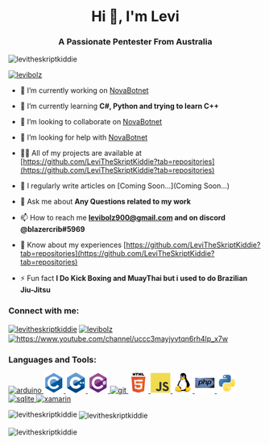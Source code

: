 <h1 align="center">Hi 👋, I'm Levi</h1>
<h3 align="center">A Passionate Pentester From Australia</h3>

<p align="left"> <img src="https://komarev.com/ghpvc/?username=levitheskriptkiddie&label=Profile%20views&color=0e75b6&style=flat" alt="levitheskriptkiddie" /> </p>

<p align="left"> <a href="https://twitter.com/levibolz" target="blank"><img src="https://img.shields.io/twitter/follow/levibolz?logo=twitter&style=for-the-badge" alt="levibolz" /></a> </p>

- 🔭 I’m currently working on [NovaBotnet](https://github.com/LeviTheSkriptKiddie/NovaBotnet)

- 🌱 I’m currently learning **C#, Python and trying to learn C++**

- 👯 I’m looking to collaborate on [NovaBotnet](https://github.com/LeviTheSkriptKiddie/NovaBotnet)

- 🤝 I’m looking for help with [NovaBotnet](https://github.com/LeviTheSkriptKiddie/NovaBotnet)

- 👨‍💻 All of my projects are available at [https://github.com/LeviTheSkriptKiddie?tab=repositories](https://github.com/LeviTheSkriptKiddie?tab=repositories)

- 📝 I regularly write articles on [Coming Soon...](Coming Soon...)

- 💬 Ask me about **Any Questions related to my work**

- 📫 How to reach me **levibolz900@gmail.com and on discord @blazercrib#5969**

- 📄 Know about my experiences [https://github.com/LeviTheSkriptKiddie?tab=repositories](https://github.com/LeviTheSkriptKiddie?tab=repositories)

- ⚡ Fun fact **I Do Kick Boxing and MuayThai but i used to do Brazilian Jiu-Jitsu**

<h3 align="left">Connect with me:</h3>
<p align="left">
<a href="https://dev.to/levitheskriptkiddie" target="blank"><img align="center" src="https://raw.githubusercontent.com/rahuldkjain/github-profile-readme-generator/master/src/images/icons/Social/devto.svg" alt="levitheskriptkiddie" height="30" width="40" /></a>
<a href="https://twitter.com/levibolz" target="blank"><img align="center" src="https://raw.githubusercontent.com/rahuldkjain/github-profile-readme-generator/master/src/images/icons/Social/twitter.svg" alt="levibolz" height="30" width="40" /></a>
<a href="https://www.youtube.com/channel/UCCc3mayJyVTQN6Rh4lP_X7w" target="blank"><img align="center" src="https://raw.githubusercontent.com/rahuldkjain/github-profile-readme-generator/master/src/images/icons/Social/youtube.svg" alt="https://www.youtube.com/channel/uccc3mayjyvtqn6rh4lp_x7w" height="30" width="40" /></a>
</p>

<h3 align="left">Languages and Tools:</h3>
<p align="left"> <a href="https://www.arduino.cc/" target="_blank" rel="noreferrer"> <img src="https://cdn.worldvectorlogo.com/logos/arduino-1.svg" alt="arduino" width="40" height="40"/> </a> <a href="https://www.cprogramming.com/" target="_blank" rel="noreferrer"> <img src="https://raw.githubusercontent.com/devicons/devicon/master/icons/c/c-original.svg" alt="c" width="40" height="40"/> </a> <a href="https://www.w3schools.com/cpp/" target="_blank" rel="noreferrer"> <img src="https://raw.githubusercontent.com/devicons/devicon/master/icons/cplusplus/cplusplus-original.svg" alt="cplusplus" width="40" height="40"/> </a> <a href="https://www.w3schools.com/cs/" target="_blank" rel="noreferrer"> <img src="https://raw.githubusercontent.com/devicons/devicon/master/icons/csharp/csharp-original.svg" alt="csharp" width="40" height="40"/> </a> <a href="https://git-scm.com/" target="_blank" rel="noreferrer"> <img src="https://www.vectorlogo.zone/logos/git-scm/git-scm-icon.svg" alt="git" width="40" height="40"/> </a> <a href="https://www.w3.org/html/" target="_blank" rel="noreferrer"> <img src="https://raw.githubusercontent.com/devicons/devicon/master/icons/html5/html5-original-wordmark.svg" alt="html5" width="40" height="40"/> </a> <a href="https://developer.mozilla.org/en-US/docs/Web/JavaScript" target="_blank" rel="noreferrer"> <img src="https://raw.githubusercontent.com/devicons/devicon/master/icons/javascript/javascript-original.svg" alt="javascript" width="40" height="40"/> </a> <a href="https://www.linux.org/" target="_blank" rel="noreferrer"> <img src="https://raw.githubusercontent.com/devicons/devicon/master/icons/linux/linux-original.svg" alt="linux" width="40" height="40"/> </a> <a href="https://www.php.net" target="_blank" rel="noreferrer"> <img src="https://raw.githubusercontent.com/devicons/devicon/master/icons/php/php-original.svg" alt="php" width="40" height="40"/> </a> <a href="https://www.python.org" target="_blank" rel="noreferrer"> <img src="https://raw.githubusercontent.com/devicons/devicon/master/icons/python/python-original.svg" alt="python" width="40" height="40"/> </a> <a href="https://www.sqlite.org/" target="_blank" rel="noreferrer"> <img src="https://www.vectorlogo.zone/logos/sqlite/sqlite-icon.svg" alt="sqlite" width="40" height="40"/> </a> <a href="https://dotnet.microsoft.com/apps/xamarin" target="_blank" rel="noreferrer"> <img src="https://raw.githubusercontent.com/detain/svg-logos/780f25886640cef088af994181646db2f6b1a3f8/svg/xamarin.svg" alt="xamarin" width="40" height="40"/> </a> </p>

<p><img align="left" src="https://github-readme-stats.vercel.app/api/top-langs?username=levitheskriptkiddie&show_icons=true&locale=en&layout=compact" alt="levitheskriptkiddie" /></p>

<p>&nbsp;<img align="center" src="https://github-readme-stats.vercel.app/api?username=levitheskriptkiddie&show_icons=true&locale=en" alt="levitheskriptkiddie" /></p>

<p><img align="center" src="https://github-readme-streak-stats.herokuapp.com/?user=levitheskriptkiddie&" alt="levitheskriptkiddie" /></p>
